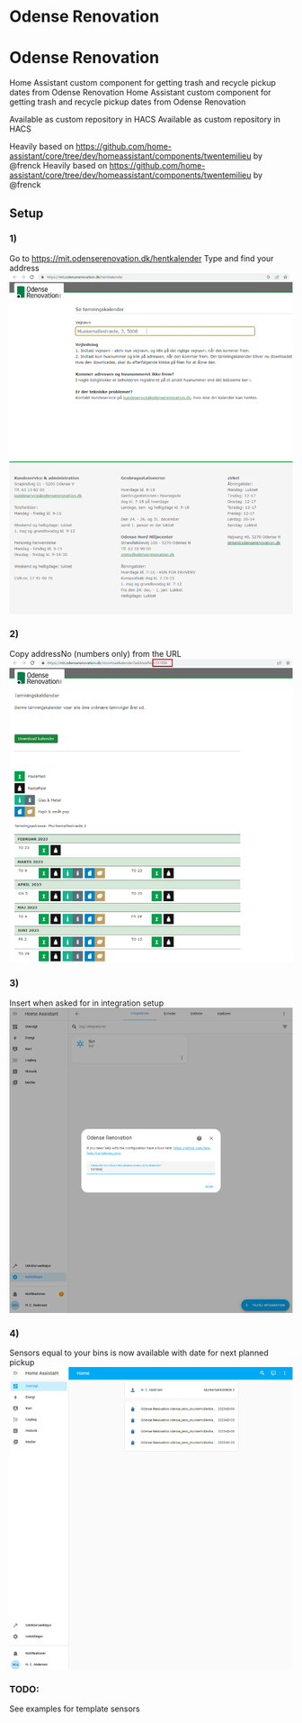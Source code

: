 # Odense Renovation
# Odense Renovation

Home Assistant custom component for getting trash and recycle pickup dates from Odense Renovation
Home Assistant custom component for getting trash and recycle pickup dates from Odense Renovation

Available as custom repository in HACS
Available as custom repository in HACS

Heavily based on https://github.com/home-assistant/core/tree/dev/homeassistant/components/twentemilieu by @frenck
Heavily based on https://github.com/home-assistant/core/tree/dev/homeassistant/components/twentemilieu by @frenck

## Setup
### 1)
Go to https://mit.odenserenovation.dk/hentkalender
Type and find your address
![find addressNo](https://github.com/fars-fede-fire/odense_reno/blob/main/photos/get_api_1.PNG)

### 2)
Copy addressNo (numbers only) from the URL
![copy addressNo from url](https://github.com/fars-fede-fire/odense_reno/blob/main/photos/get_api_2.png)

### 3)
Insert when asked for in integration setup
![setup integration](https://github.com/fars-fede-fire/odense_reno/blob/main/photos/integration_setup.PNG)

### 4)
Sensors equal to your bins is now available with date for next planned pickup
![dashboard with sensor](https://github.com/fars-fede-fire/odense_reno/blob/main/photos/dashboard.PNG)

### TODO:
See examples for template sensors